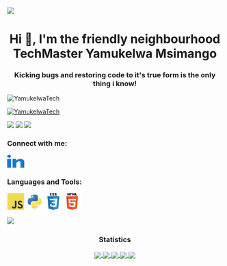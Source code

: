   <img src="https://media.giphy.com/media/3MTQxYZeiDm12/giphy.gif" width="400" align:center />
  
<h1 align="center">Hi 👋, I'm the friendly neighbourhood TechMaster Yamukelwa Msimango</h1>
<h3 align="center">Kicking bugs and restoring code to it's true form is the only thing i know!</h3>
<p align="left"> <img src="https://komarev.com/ghpvc/?username=YamukelwaTech&label=Profile%20views&color=0e75b6&style=flat" alt="YamukelwaTech" /> </p>

<p align="left"> <a href="https://github.com/ryo-ma/github-profile-trophy"><img src="https://github-profile-trophy.vercel.app/?username=YamukelwaTech&theme=dark_lover" alt="YamukelwaTech" /></a> </p>




<div> <a href="https://www.linkedin.com/in/yamukelwa-msimango-?utm_source=share&utm_campaign=share_via&utm_content=profile&utm_medium=ios_app" target="_blank"><img src="https://img.shields.io/badge/LinkedIn-0077B5?style=for-the-badge&logo=linkedin&logoColor=white" target="_blank"></a>
<a href="https://github.com/YamukelwaTech" target="_blank"><img src="https://img.shields.io/badge/GitHub-100000?style=for-the-badge&logo=github&logoColor=white" target="_blank"></a>
<a href = "mailto:yammsimango@gmail.com"><img src="https://img.shields.io/badge/-Gmail-%23333?style=for-the-badge&logo=gmail&logoColor=white" target="_blank"></a>
</div><h3 align="left">Connect with me:</h3>
<p align="left">
<a href="https://www.linkedin.com/in/yamukelwa-msimango-?utm_source=share&utm_campaign=share_via&utm_content=profile&utm_medium=ios_app" target="blank"><img align="center" src="https://raw.githubusercontent.com/teamedwardforever/Readme-Generator/71f25dd8b98329b168142a6b782a107b75eab178/svg/Social/linked-in-alt.svg" alt="YamukelwaMsimango" height="30" width="40" /></a></p>

<h3 align="left">Languages and Tools:</h3>
<p align="left">
<img src="https://raw.githubusercontent.com/teamedwardforever/Readme-Generator/71f25dd8b98329b168142a6b782a107b75eab178/svg/Skills/Languages/javascript-original.svg" alt="Javascript" width="40" height="40"/>
<img src="https://raw.githubusercontent.com/teamedwardforever/Readme-Generator/71f25dd8b98329b168142a6b782a107b75eab178/svg/Skills/Languages/python-original.svg" alt="Python" width="40" height="40"/>
<img src="https://raw.githubusercontent.com/teamedwardforever/Readme-Generator/71f25dd8b98329b168142a6b782a107b75eab178/svg/Skills/Frontend/css3-original-wordmark.svg" alt="Css" width="40" height="40"/>
<img src="https://raw.githubusercontent.com/teamedwardforever/Readme-Generator/71f25dd8b98329b168142a6b782a107b75eab178/svg/Skills/Frontend/html5-original-wordmark.svg" alt="HTML" width="40" height="40"/>
</p>

<img src="https://user-images.githubusercontent.com/73097560/115834477-dbab4500-a447-11eb-908a-139a6edaec5c.gif"><h3 align="center">Statistics</h3>
<div align="center">
<a href="https://github.com/YamukelwaTech">
<img align="center" src="http://github-profile-summary-cards.vercel.app/api/cards/stats?username=YamukelwaTech&theme=2077" height="180em" />
<img align="center" src="http://github-profile-summary-cards.vercel.app/api/cards/most-commit-language?username=YamukelwaTech&theme=2077" height="180em" />
<img align="center" src="http://github-profile-summary-cards.vercel.app/api/cards/repos-per-language?username=YamukelwaTech&theme=2077" height="180em" />
<img align="center" src="http://github-profile-summary-cards.vercel.app/api/cards/productive-time?username=YamukelwaTech&theme=2077" height="180em" />
<img align="center" src="http://github-profile-summary-cards.vercel.app/api/cards/profile-details?username=YamukelwaTech&theme=2077" height="180em" />
</div>

